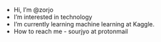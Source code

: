 - Hi, I’m @zorjo
-  I’m interested in technology
-  I’m currently learning machine learning at Kaggle.
-  How to reach me - sourjyo at protonmail

<!---
sourjyo0/sourjyo0 is a ✨ special ✨ repository because its `README.md` (this file) appears on your GitHub profile.
You can click the Preview link to take a look at your changes.
--->
